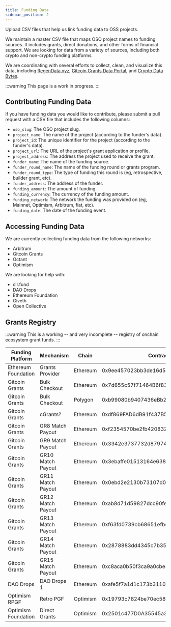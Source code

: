 ```yaml
---
title: Funding Data
sidebar_position: 2
---
```


Upload CSV files that help us link funding data to OSS projects.

We maintain a master CSV file that maps OSO project names to funding sources. It includes grants, direct donations, and other forms of financial support. We are looking for data from a variety of sources, including both crypto and non-crypto funding platforms.

We are coordinating with several efforts to collect, clean, and visualize this data, including [RegenData.xyz](https://regendata.xyz/), [Gitcoin Grants Data Portal](https://davidgasquez.github.io/gitcoin-grants-data-portal/), and [Crypto Data Bytes](https://dune.com/cryptodatabytes/crypto-grants-analysis).

:::warning
This page is a work in progress.
:::

## Contributing Funding Data

If you have funding data you would like to contribute, please submit a pull request with a CSV file that includes the following columns:

- `oso_slug`: The OSO project slug.
- `project_name`: The name of the project (according to the funder's data).
- `project_id`: The unique identifier for the project (according to the funder's data).
- `project_url`: The URL of the project's grant application or profile.
- `project_address`: The address the project used to receive the grant.
- `funder_name`: The name of the funding source.
- `funder_round_name`: The name of the funding round or grants program.
- `funder_round_type`: The type of funding this round is (eg, retrospective, builder grant, etc).
- `funder_address`: The address of the funder.
- `funding_amount`: The amount of funding.
- `funding_currency`: The currency of the funding amount.
- `funding_network`: The network the funding was provided on (eg, Mainnet, Optimism, Arbitrum, fiat, etc).
- `funding_date`: The date of the funding event.

## Accessing Funding Data

We are currently collecting funding data from the following networks:

- Arbitrum
- Gitcoin Grants
- Octant
- Optimism

We are looking for help with:

- clr.fund
- DAO Drops
- Ethereum Foundation
- Giveth
- Open Collective

## Grants Registry

:::warning
This is a working -- and very incomplete -- registry of onchain ecosystem grant funds.
:::

| Funding Platform    | Mechanism         | Chain    | Contract Address                           |
| ------------------- | ----------------- | -------- | ------------------------------------------ |
| Ethereum Foundation | Grants Provider   | Ethereum | 0x9ee457023bb3de16d51a003a247baead7fce313d |
| Gitcoin Grants      | Bulk Checkout     | Ethereum | 0x7d655c57f71464B6f83811C55D84009Cd9f5221C |
| Gitcoin Grants      | Bulk Checkout     | Polygon  | 0xb99080b9407436eBb2b8Fe56D45fFA47E9bb8877 |
| Gitcoin Grants      | cGrants?          | Ethereum | 0xdf869FAD6dB91f437B59F1EdEFab319493D4C4cE |
| Gitcoin Grants      | GR8 Match Payout  | Ethereum | 0xf2354570be2fb420832fb7ff6ff0ae0df80cf2c6 |
| Gitcoin Grants      | GR9 Match Payout  | Ethereum | 0x3342e3737732d879743f2682a3953a730ae4f47c |
| Gitcoin Grants      | GR10 Match Payout | Ethereum | 0x3ebaffe01513164e638480404c651e885cca0aa4 |
| Gitcoin Grants      | GR11 Match Payout | Ethereum | 0x0ebd2e2130b73107d0c45ff2e16c93e7e2e10e3a |
| Gitcoin Grants      | GR12 Match Payout | Ethereum | 0xab8d71d59827dcc90fedc5ddb97f87effb1b1a5b |
| Gitcoin Grants      | GR13 Match Payout | Ethereum | 0xf63fd0739cb68651efbd06bccb23f1a1623d5520 |
| Gitcoin Grants      | GR14 Match Payout | Ethereum | 0x2878883dd4345c7b35c13fefc5096dd400814d91 |
| Gitcoin Grants      | GR15 Match Payout | Ethereum | 0xc8aca0b50f3ca9a0cbe413d8a110a7aab7d4c1ae |
| DAO Drops           | DAO Drops 1       | Ethereum | 0xafe5f7a1d1c173b311047cdc93729013ad03de0c |
| Optimism RPGF       | Retro PGF         | Optimism | 0x19793c7824be70ec58bb673ca42d2779d12581be |
| Optimism Foundation | Direct Grants     | Optimism | 0x2501c477D0A35545a387Aa4A3EEe4292A9a8B3F0 |
